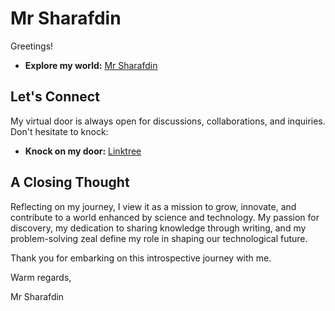 # Mr Sharafdin

Greetings!

- **Explore my world:** [Mr Sharafdin](https://mr.sharafdin.com)

## Let's Connect
My virtual door is always open for discussions, collaborations, and inquiries. Don't hesitate to knock:

- **Knock on my door:** [Linktree](https://linktr.ee/sharafdin)

## A Closing Thought
Reflecting on my journey, I view it as a mission to grow, innovate, and contribute to a world enhanced by science and technology. My passion for discovery, my dedication to sharing knowledge through writing, and my problem-solving zeal define my role in shaping our technological future.

Thank you for embarking on this introspective journey with me.

Warm regards,

Mr Sharafdin
